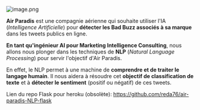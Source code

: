 ![image.png](https://user.oc-static.com/upload/2019/10/22/15717382019055_Capture%20d%E2%80%99e%CC%81cran%202019-10-22%20a%CC%80%2011.50.29.png)

**Air Paradis** est une compagnie aérienne qui souhaite utiliser l'IA (*Intelligence Artificielle*) pour **détecter les Bad Buzz associés à sa marque** dans les tweets publics en ligne.

**En tant qu'ingénieur AI pour Marketing Intelligence Consulting**, nous allons nous plonger dans les techniques de **NLP** (*Natural Language Processing*) pour servir l'objectif d'Air Paradis.

En effet, le NLP permet à une machine de **comprendre et de traiter le langage humain**. Il nous aidera à résoudre cet **objectif de classification de texte** et à **détecter le sentiment** (positif ou négatif) de ces tweets.

Lien du repo Flask pour heroku (obsolète): https://github.com/reda76/air-paradis-NLP-flask